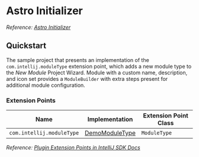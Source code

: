# Astro Initializer
*Reference: [Astro Initializer][docs:wizard]*

## Quickstart

The sample project that presents an implementation of the `com.intellij.moduleType` extension point, which adds a new module type to the *New Module* Project Wizard.
Module with a custom name, description, and icon set provides a `ModuleBuilder` with extra steps present for additional module configuration.

### Extension Points

| Name                      | Implementation                        | Extension Point Class |
|---------------------------|---------------------------------------|-----------------------|
| `com.intellij.moduleType` | [DemoModuleType][file:DemoModuleType] | `ModuleType`          |

*Reference: [Plugin Extension Points in IntelliJ SDK Docs][docs:ep]*


[docs]: https://plugins.jetbrains.com/docs/intellij/
[docs:wizard]: https://plugins.jetbrains.com/docs/intellij/intro-project-wizard.html
[docs:ep]: https://plugins.jetbrains.com/docs/intellij/plugin-extensions.html

[file:DemoModuleType]: ./src/main/java/org/intellij/sdk/module/DemoModuleType.java